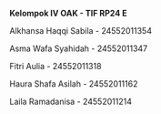 **Kelompok IV OAK - TIF RP24 E**


Alkhansa Haqqi Sabila - 24552011354

Asma Wafa Syahidah - 24552011347 

Fitri Aulia - 24552011318 

Haura Shafa Asilah  - 24552011162 

Laila Ramadanisa - 24552011214  




